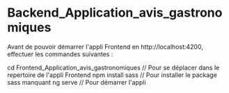 # Backend_Application_avis_gastronomiques

Avant de pouvoir démarrer l'appli Frontend en http://localhost:4200, effectuer les commandes suivantes :

cd Frontend_Application_avis_gastronomiques // Pour se déplacer dans le repertoire de l'appli Frontend
npm install sass // Pour installer le package sass manquant
ng serve // Pour démarrer l'appli

